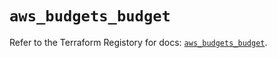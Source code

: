 # `aws_budgets_budget`

Refer to the Terraform Registory for docs: [`aws_budgets_budget`](https://registry.terraform.io/providers/hashicorp/aws/5.21.0/docs/resources/budgets_budget).
